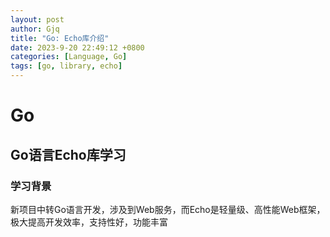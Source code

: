 ```yaml
---
layout: post
author: Gjq
title: "Go: Echo库介绍"
date: 2023-9-20 22:49:12 +0800
categories: [Language, Go]
tags: [go, library, echo]
---
```


# Go

## Go语言Echo库学习

### 学习背景

新项目中转Go语言开发，涉及到Web服务，而Echo是轻量级、高性能Web框架，极大提高开发效率，支持性好，功能丰富
